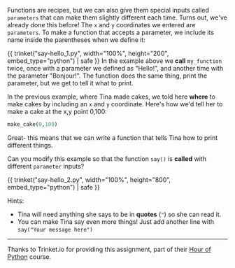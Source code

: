 Functions are recipes, but we can also give them special inputs called `parameters` that can make them slightly different each time.  Turns out, we've already done this before!
The `x` and `y` coordinates we entered are `parameters`.  To make a function that accepts a parameter, we include its name inside the parentheses when we define it:

{{ trinket("say-hello_1.py", width="100%", height="200", embed_type="python") | safe }}
 In the example above we **call** `my_function` twice, once with a parameter we defined as "Hello!", and another time with the parameter "Bonjour!".  The function does the same thing, print the parameter, but we get to tell it what to print.
 
In the previous example, where Tina made cakes, we told here **where** to make cakes by including an `x` and `y` coordinate.  Here's how we'd tell her to make a cake at the x,y point 0,100:

```python
make_cake(0,100)
```


Great- this means that we can write a function that tells Tina how to print different things.

Can you modify this example so that the function `say()` is **called** with different `parameter` inputs?

{{ trinket("say-hello_2.py", width="100%", height="800", embed_type="python") | safe }}

Hints:

* Tina will need anything she says to be in **quotes** (`"`) so she can read it.
* You can make Tina say even more things!  Just add another line with `say("Your message here")`

---

Thanks to Trinket.io for providing this assignment, 
part of their [Hour of Python](https://hourofpython.com/a-visual-introduction-to-python/) 
course.